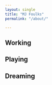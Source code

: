 ```yaml
---
layout: single
title: "MJ Foulks"
permalink: "/about/"

---
```


## Working

## Playing

## Dreaming

